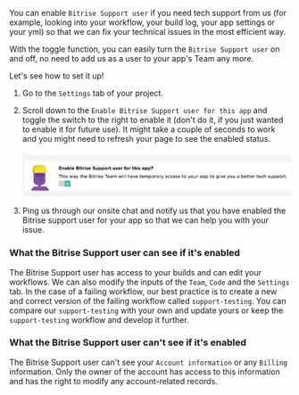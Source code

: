 
You can enable `Bitrise Support user` if you need tech support from us (for example, looking into your workflow, your build log, your app settings or your yml) so that we can fix your technical issues in the most efficient way.

With the toggle function, you can easily turn the `Bitrise Support user` on and off, no need to add us as a user to your app's Team any more.

Let's see how to set it up!

1. Go to the `Settings` tab of your project.

2. Scroll down to the `Enable Bitrise Support user for this app` and toggle the switch to the right to enable it (don't do it, if you just wanted to enable it for future use). It might take a couple of seconds to work and you might need to refresh your page to see the enabled status.

    ![Screenshot](/img/troubleshooting/enable-bitrise-support-user.png)

3. Ping us through our onsite chat and notify us that you have enabled the Bitrise support user for your app so that we can help you with your issue.

### What the Bitrise Support user can see if it's enabled

The Bitrise Support user has access to your builds and can edit your workflows. We can also modify the inputs of the `Team`, `Code` and the `Settings` tab. In the case of a failing workflow, our best practice is to create a new and correct version of the failing workflow called `support-testing`. You can compare our `support-testing` with your own and update yours or keep the `support-testing` workflow and develop it further.

### What the Bitrise Support user can't see if it's enabled

The Bitrise Support user can't see your `Account information` or any `Billing` information. Only the owner of the account has access to this information and has the right to modify any account-related records.
